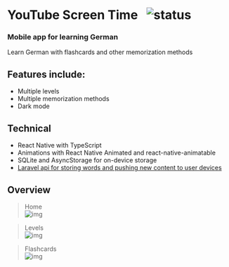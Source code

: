 # YouTube Screen Time &nbsp; <img src="https://img.shields.io/badge/status-inprogress-yellow" alt="status">

### Mobile app for learning German

Learn German with flashcards and other memorization methods

## Features include:

- Multiple levels
- Multiple memorization methods
- Dark mode

## Technical

- React Native with TypeScript
- Animations with React Native Animated and react-native-animatable
- SQLite and AsyncStorage for on-device storage
- <a href="https://github.com/jacqouese/Linguesia-server">Laravel api for storing words and pushing new content to user devices</a>

## Overview

> Home<br /> <img src="https://drive.google.com/uc?export=view&id=1wIqGSsk9Qb8FxeHEp-CjURdCqfnMhrEx" alt="img"> <br />

> Levels<br /> <img src="https://drive.google.com/uc?export=view&id=1xUfLZyKTA5N3AX3ZtJIut8q28L-doHfn" alt="img"> <br />

> Flashcards<br /> <img src="https://drive.google.com/uc?export=view&id=19JGseg9cIr9kLOvpZs4RhH00szOGrEeI" alt="img">
